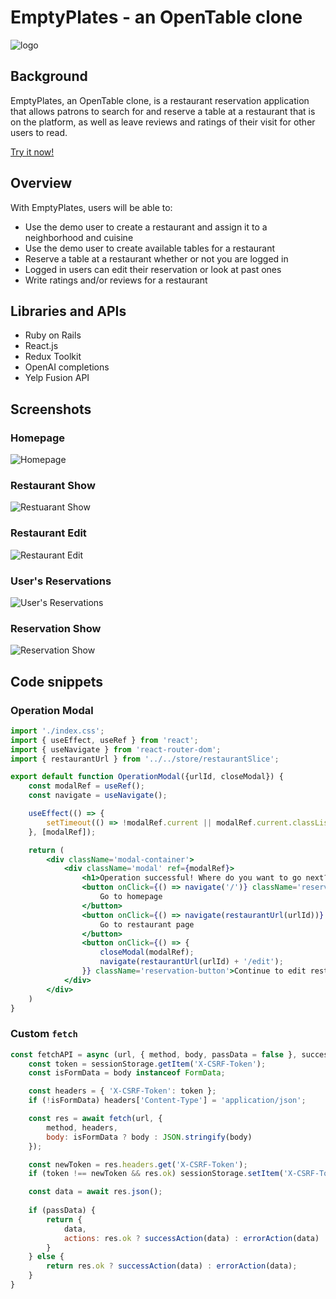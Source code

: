 # EmptyPlates - an OpenTable clone
<picture>
  <source media="(prefers-color-scheme: dark)" srcset="./logo-alt.png">
  <img alt="logo" src="./logo.png">
</picture>

## Background

EmptyPlates, an OpenTable clone, is a restaurant reservation application that allows patrons to search for and reserve a table at a restaurant that is on the platform, as well as leave reviews and ratings of their visit for other users to read.

[Try it now!](https://emptyplates.brianhuyvo.com)

## Overview

With EmptyPlates, users will be able to:
- Use the demo user to create a restaurant and assign it to a neighborhood and cuisine
- Use the demo user to create available tables for a restaurant
- Reserve a table at a restaurant whether or not you are logged in
- Logged in users can edit their reservation or look at past ones
- Write ratings and/or reviews for a restaurant

## Libraries and APIs

- Ruby on Rails
- React.js
- Redux Toolkit
- OpenAI completions
- Yelp Fusion API

## Screenshots

### Homepage
![Homepage](./ss_index.png)

### Restaurant Show
![Restuarant Show](./ss_show.png)

### Restaurant Edit
![Restaurant Edit](./ss_edit.png)

### User's Reservations
![User's Reservations](./ss_res_index.png)

### Reservation Show
![Reservation Show](./ss_res_show.png)

## Code snippets

### Operation Modal
```jsx
import './index.css';
import { useEffect, useRef } from 'react';
import { useNavigate } from 'react-router-dom';
import { restaurantUrl } from '../../store/restaurantSlice';

export default function OperationModal({urlId, closeModal}) {
    const modalRef = useRef();
    const navigate = useNavigate();

    useEffect(() => {
        setTimeout(() => !modalRef.current || modalRef.current.classList.add('modal-show'), 100);
    }, [modalRef]);

    return (
        <div className='modal-container'>
            <div className='modal' ref={modalRef}>
                <h1>Operation successful! Where do you want to go next?</h1>
                <button onClick={() => navigate('/')} className='reservation-button'>
                    Go to homepage
                </button>
                <button onClick={() => navigate(restaurantUrl(urlId))} className='reservation-button'>
                    Go to restaurant page
                </button>
                <button onClick={() => {
                    closeModal(modalRef);
                    navigate(restaurantUrl(urlId) + '/edit');
                }} className='reservation-button'>Continue to edit restaurant</button>
            </div>
        </div>
    )
}
```

### Custom `fetch`

```js
const fetchAPI = async (url, { method, body, passData = false }, successAction, errorAction) => {
    const token = sessionStorage.getItem('X-CSRF-Token');
    const isFormData = body instanceof FormData;

    const headers = { 'X-CSRF-Token': token };
    if (!isFormData) headers['Content-Type'] = 'application/json';

    const res = await fetch(url, {
        method, headers,
        body: isFormData ? body : JSON.stringify(body)
    });

    const newToken = res.headers.get('X-CSRF-Token');
    if (token !== newToken && res.ok) sessionStorage.setItem('X-CSRF-Token', newToken);

    const data = await res.json();
    
    if (passData) {
        return {
            data,
            actions: res.ok ? successAction(data) : errorAction(data)
        }
    } else {
        return res.ok ? successAction(data) : errorAction(data);
    }
}
```